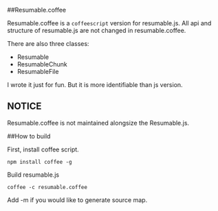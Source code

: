 ##Resumable.coffee

Resumable.coffee is a `coffeescript` version for resumable.js. 
All api and structure of resumable.js are not changed in resumable.coffee. 

There are also three classes:

* Resumable
* ResumableChunk
* ResumableFile

I wrote it just for fun. But it is more identifiable than js version.


## NOTICE

Resumable.coffee is not maintained alongsize the Resumable.js. 


##How to build

First, install coffee script.

	npm install coffee -g

Build resumable.js

	coffee -c resumable.coffee

Add -m if you would like to generate source map.
